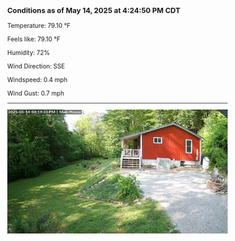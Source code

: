 ### Conditions as of May 14, 2025 at 4:24:50 PM CDT 

Temperature: 79.10 &deg;F

Feels like: 79.10 &deg;F

Humidity: 72%

Wind Direction: SSE

Windspeed: 0.4 mph

Wind Gust: 0.7 mph

---

<img src="./images/latest.jpeg"/>

